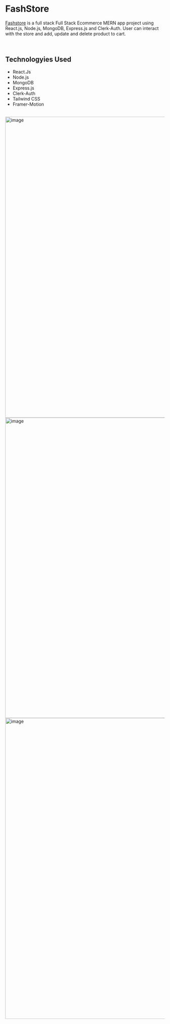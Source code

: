 <h1>FashStore</h1>
<p><a href="https://fashstore-61d37.firebaseapp.com/">Fashstore</a> is a full stack Full Stack Ecommerce MERN app project using React.js, Node.js, MongoDB, Express.js and Clerk-Auth. User can interact with the store and add, update and delete product to cart. </p>

<br/>
<h2>Technologyies Used</h2>
    <ul>
      <li>React.Js</li>
      <li>Node.js</li>
      <li>MongoDB</li>
      <li>Express.js</li>
      <li>Clerk-Auth</li>
      <li>Tailwind CSS</li>
      <li>Framer-Motion</li>
    </ul>
<br/>
<img width="948" alt="image" src="https://github.com/Omkar-kamble82/FashStore/assets/96938880/7bd24b23-f05c-41a6-8139-8b03ca2c6339">
<img width="946" alt="image" src="https://github.com/Omkar-kamble82/FashStore/assets/96938880/e364b6fa-cdc8-4f3e-ab96-cf1ce3175d19">
<img width="948" alt="image" src="https://github.com/Omkar-kamble82/FashStore/assets/96938880/3afe5d9b-f30c-4e2f-8e17-eee7c0af9e74">

